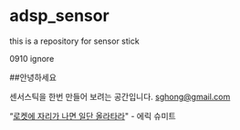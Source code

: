 adsp_sensor
===========

this is a repository for sensor stick

0910
    ignore

##안녕하세요

센서스틱을 한번 만들어 보려는 공간입니다. sghong@gmail.com

“[로켓에 자리가 나면 일단 올라타라](http://estima.wordpress.com/2012/05/28/sheryl/)" - 에릭 슈미트

